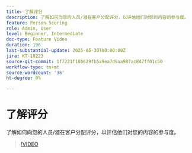 ```yaml
---
title: 了解评分
description: 了解如何向您的人员/潜在客户分配评分，以评估他们对您的内容的参与度。
feature: Person Scoring
role: Admin, User
level: Beginner, Intermediate
doc-type: Feature Video
duration: 196
last-substantial-update: 2025-05-30T00:00:00Z
jira: KT-18223
source-git-commit: 1f7221f18b629fb5a9ea7d9aa907ac847ff01c50
workflow-type: tm+mt
source-wordcount: '36'
ht-degree: 0%

---
```



# 了解评分

了解如何向您的人员/潜在客户分配评分，以评估他们对您的内容的参与度。

>[!VIDEO](https://video.tv.adobe.com/v/3463192/?learn=on&enablevpops)
